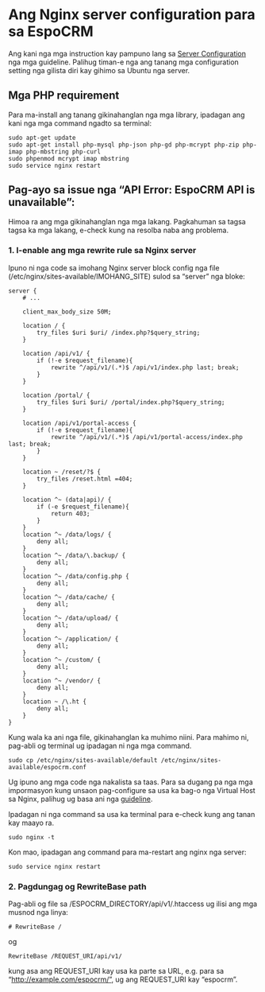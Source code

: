 # Ang Nginx server configuration para sa EspoCRM

Ang kani nga mga instruction kay pampuno lang sa [Server Configuration](server-configuration.md) nga mga guideline. Palihug timan-e nga ang tanang mga configuration setting nga gilista diri kay gihimo sa Ubuntu nga server.

## Mga PHP requirement

Para ma-install ang tanang gikinahanglan nga mga library, ipadagan ang kani nga mga command ngadto sa terminal:

```
sudo apt-get update
sudo apt-get install php-mysql php-json php-gd php-mcrypt php-zip php-imap php-mbstring php-curl
sudo phpenmod mcrypt imap mbstring
sudo service nginx restart
```

## Pag-ayo sa issue nga “API Error: EspoCRM API is unavailable”:

Himoa ra ang mga gikinahanglan nga mga lakang. Pagkahuman sa tagsa tagsa ka mga lakang, e-check kung na resolba naba ang problema.

### 1. I-enable ang mga rewrite rule sa Nginx server

Ipuno ni nga code sa imohang Nginx server block config nga file (/etc/nginx/sites-available/IMOHANG_SITE) sulod sa “server” nga bloke:

```
server {   
    # ...
    
    client_max_body_size 50M;
    
    location / {
        try_files $uri $uri/ /index.php?$query_string;
    }
 
    location /api/v1/ {
        if (!-e $request_filename){
            rewrite ^/api/v1/(.*)$ /api/v1/index.php last; break;
        }
    }
    
    location /portal/ {
        try_files $uri $uri/ /portal/index.php?$query_string;
    }

    location /api/v1/portal-access {
        if (!-e $request_filename){
            rewrite ^/api/v1/(.*)$ /api/v1/portal-access/index.php last; break;
        }
    }
 
    location ~ /reset/?$ {
        try_files /reset.html =404;
    }
 
    location ^~ (data|api)/ {
        if (-e $request_filename){
            return 403;
        }
    }
    location ^~ /data/logs/ {
        deny all;
    }
    location ^~ /data/\.backup/ {
        deny all;
    }
    location ^~ /data/config.php {
        deny all;
    }
    location ^~ /data/cache/ {
        deny all;
    }
    location ^~ /data/upload/ {
        deny all;
    }
    location ^~ /application/ {
        deny all;
    }
    location ^~ /custom/ {
        deny all;
    }
    location ^~ /vendor/ {
        deny all;
    }
    location ~ /\.ht {
        deny all;
    }
}
```

Kung wala ka ani nga file, gikinahanglan ka muhimo niini. Para mahimo ni, pag-abli og terminal ug ipadagan ni nga mga command.

```
sudo cp /etc/nginx/sites-available/default /etc/nginx/sites-available/espocrm.conf
```

Ug ipuno ang mga code nga nakalista sa taas. Para sa dugang pa nga mga impormasyon kung unsaon pag-configure sa usa ka bag-o nga Virtual Host sa Nginx, palihug ug basa ani nga [ guideline](nginx-virtual-host.md).

Ipadagan ni nga command sa usa ka terminal para e-check kung ang tanan kay maayo ra.

```
sudo nginx -t
```

Kon mao, ipadagan ang command para ma-restart ang nginx nga server:

```
sudo service nginx restart
```

### 2. Pagdungag og RewriteBase path

Pag-abli og file sa /ESPOCRM_DIRECTORY/api/v1/.htaccess ug ilisi ang mga musnod nga linya:

```
# RewriteBase /
```
og

```
RewriteBase /REQUEST_URI/api/v1/
```

kung asa ang REQUEST_URI kay usa ka parte sa URL, e.g. para sa “http://example.com/espocrm/”, ug ang REQUEST_URI kay “espocrm”.
